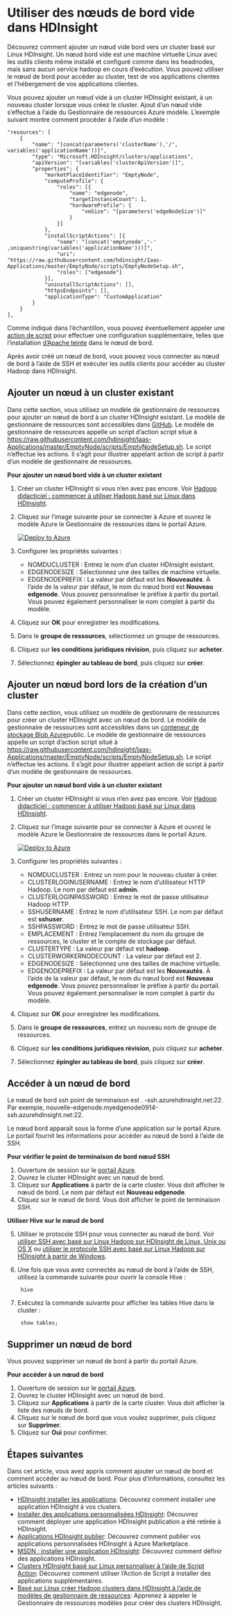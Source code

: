 <properties
    pageTitle="Utiliser des nœuds de bord vide dans HDInsight | Microsoft Azure"
    description="Comment faire pour ajouter un nœud de bord ampty à HDInsight cluster pouvant être utilisées comme un client et test/hôte vos applications HDInsight."
    services="hdinsight"
    editor="cgronlun"
    manager="jhubbard"
    authors="mumian"
    tags="azure-portal"
    documentationCenter=""/>

<tags
    ms.service="hdinsight"
    ms.workload="big-data"
    ms.tgt_pltfrm="na"
    ms.devlang="na"
    ms.topic="article"
    ms.date="09/14/2016"
    ms.author="jgao"/>

# <a name="use-empty-edge-nodes-in-hdinsight"></a>Utiliser des nœuds de bord vide dans HDInsight

Découvrez comment ajouter un nœud vide bord vers un cluster basé sur Linux HDInsight. Un nœud bord vide est une machine virtuelle Linux avec les outils clients même installé et configuré comme dans les headnodes, mais sans aucun service hadoop en cours d’exécution. Vous pouvez utiliser le nœud de bord pour accéder au cluster, test de vos applications clientes et l’hébergement de vos applications clientes. 

Vous pouvez ajouter un nœud vide à un cluster HDInsight existant, à un nouveau cluster lorsque vous créez le cluster. Ajout d’un nœud vide s’effectue à l’aide du Gestionnaire de ressources Azure modèle.  L’exemple suivant montre comment procéder à l’aide d’un modèle :

    "resources": [
        {
            "name": "[concat(parameters('clusterName'),'/', variables('applicationName'))]",
            "type": "Microsoft.HDInsight/clusters/applications",
            "apiVersion": "[variables('clusterApiVersion')]",
            "properties": {
                "marketPlaceIdentifier": "EmptyNode",
                "computeProfile": {
                    "roles": [{
                        "name": "edgenode",
                        "targetInstanceCount": 1,
                        "hardwareProfile": {
                            "vmSize": "[parameters('edgeNodeSize')]"
                        }
                    }]
                },
                "installScriptActions": [{
                    "name": "[concat('emptynode','-' ,uniquestring(variables('applicationName')))]",
                    "uri": "https://raw.githubusercontent.com/hdinsight/Iaas-Applications/master/EmptyNode/scripts/EmptyNodeSetup.sh",
                    "roles": ["edgenode"]
                }],
                "uninstallScriptActions": [],
                "httpsEndpoints": [],
                "applicationType": "CustomApplication"
            }
        }
    ],

Comme indiqué dans l’échantillon, vous pouvez éventuellement appeler une [action de script](hdinsight-hadoop-customize-cluster-linux.md) pour effectuer une configuration supplémentaire, telles que l’installation [d’Apache teinte](hdinsight-hadoop-hue-linux.md) dans le nœud de bord.

Après avoir créé un nœud de bord, vous pouvez vous connecter au nœud de bord à l’aide de SSH et exécuter les outils clients pour accéder au cluster Hadoop dans HDInsight.

## <a name="add-an-edge-node-to-an-existing-cluster"></a>Ajouter un nœud à un cluster existant

Dans cette section, vous utilisez un modèle de gestionnaire de ressources pour ajouter un nœud de bord à un cluster HDInsight existant.  Le modèle de gestionnaire de ressources sont accessibles dans [GitHub](https://github.com/hdinsight/Iaas-Applications/tree/master/EmptyNode). Le modèle de gestionnaire de ressources appelle un script d’action script situé à https://raw.githubusercontent.com/hdinsight/Iaas-Applications/master/EmptyNode/scripts/EmptyNodeSetup.sh. Le script n’effectue les actions.  Il s’agit pour illustrer appelant action de script à partir d’un modèle de gestionnaire de ressources.

**Pour ajouter un nœud bord vide à un cluster existant**

1. Créer un cluster HDInsight si vous n’en avez pas encore.  Voir [Hadoop didacticiel : commencer à utiliser Hadoop basé sur Linux dans HDInsight](hdinsight-hadoop-linux-tutorial-get-started.md).
2. Cliquez sur l’image suivante pour se connecter à Azure et ouvrez le modèle Azure le Gestionnaire de ressources dans le portail Azure. 

    <a href="https://portal.azure.com/#create/Microsoft.Template/uri/https%3A%2F%2Fraw.githubusercontent.com%2Fhdinsight%2FIaas-Applications%2Fmaster%2FEmptyNode%2Fazuredeploy.json" target="_blank"><img src="https://acom.azurecomcdn.net/80C57D/cdn/mediahandler/docarticles/dpsmedia-prod/azure.microsoft.com/en-us/documentation/articles/hdinsight-hbase-tutorial-get-started-linux/20160201111850/deploy-to-azure.png" alt="Deploy to Azure"></a>

3. Configurer les propriétés suivantes :

    - NOMDUCLUSTER : Entrez le nom d’un cluster HDInsight existant.
    - EDGENODESIZE : Sélectionnez une des tailles de machine virtuelle.
    - EDGENODEPREFIX : La valeur par défaut est les **Nouveautés**.  À l’aide de la valeur par défaut, le nom du nœud bord est **Nouveau edgenode**.  Vous pouvez personnaliser le préfixe à partir du portail. Vous pouvez également personnaliser le nom complet à partir du modèle.


4. Cliquez sur **OK** pour enregistrer les modifications.
5. Dans le **groupe de ressources**, sélectionnez un groupe de ressources.
6. Cliquez sur **les conditions juridiques révision**, puis cliquez sur **acheter**.
7. Sélectionnez **épingler au tableau de bord**, puis cliquez sur **créer**.

## <a name="add-an-edge-node-when-creating-a-cluster"></a>Ajouter un nœud bord lors de la création d’un cluster

Dans cette section, vous utilisez un modèle de gestionnaire de ressources pour créer un cluster HDInsight avec un nœud de bord.  Le modèle de gestionnaire de ressources sont accessibles dans un [conteneur de stockage Blob Azure](http://hditutorialdata.blob.core.windows.net/armtemplates/create-linux-based-hadoop-cluster-in-hdinsight-with-edge-node.json)public. Le modèle de gestionnaire de ressources appelle un script d’action script situé à https://raw.githubusercontent.com/hdinsight/Iaas-Applications/master/EmptyNode/scripts/EmptyNodeSetup.sh. Le script n’effectue les actions.  Il s’agit pour illustrer appelant action de script à partir d’un modèle de gestionnaire de ressources.

**Pour ajouter un nœud bord vide à un cluster existant**

1. Créer un cluster HDInsight si vous n’en avez pas encore.  Voir [Hadoop didacticiel : commencer à utiliser Hadoop basé sur Linux dans HDInsight](hdinsight-hadoop-linux-tutorial-get-started.md).
2. Cliquez sur l’image suivante pour se connecter à Azure et ouvrez le modèle Azure le Gestionnaire de ressources dans le portail Azure. 

    <a href="https://portal.azure.com/#create/Microsoft.Template/uri/https%3A%2F%2Fhditutorialdata.blob.core.windows.net%2Farmtemplates%2Fcreate-linux-based-hadoop-cluster-in-hdinsight-with-edge-node.json" target="_blank"><img src="https://acom.azurecomcdn.net/80C57D/cdn/mediahandler/docarticles/dpsmedia-prod/azure.microsoft.com/en-us/documentation/articles/hdinsight-hbase-tutorial-get-started-linux/20160201111850/deploy-to-azure.png" alt="Deploy to Azure"></a>

3. Configurer les propriétés suivantes :
        
    - NOMDUCLUSTER : Entrez un nom pour le nouveau cluster à créer.
    - CLUSTERLOGINUSERNAME : Entrez le nom d’utilisateur HTTP Hadoop.  Le nom par défaut est **admin**.
    - CLUSTERLOGINPASSWORD : Entrez le mot de passe utilisateur Hadoop HTTP.
    - SSHUSERNAME : Entrez le nom d’utilisateur SSH. Le nom par défaut est **sshuser**.
    - SSHPASSWORD : Entrez le mot de passe utilisateur SSH.
    - EMPLACEMENT : Entrez l’emplacement du nom du groupe de ressources, le cluster et le compte de stockage par défaut.
    - CLUSTERTYPE : La valeur par défaut est **hadoop**.
    - CLUSTERWORKERNODECOUNT : La valeur par défaut est 2.
    - EDGENODESIZE : Sélectionnez une des tailles de machine virtuelle.
    - EDGENODEPREFIX : La valeur par défaut est les **Nouveautés**.  À l’aide de la valeur par défaut, le nom du nœud bord est **Nouveau edgenode**.  Vous pouvez personnaliser le préfixe à partir du portail. Vous pouvez également personnaliser le nom complet à partir du modèle.

4. Cliquez sur **OK** pour enregistrer les modifications.
5. Dans le **groupe de ressources**, entrez un nouveau nom de groupe de ressources.
6. Cliquez sur **les conditions juridiques révision**, puis cliquez sur **acheter**.
7. Sélectionnez **épingler au tableau de bord**, puis cliquez sur **créer**. 


## <a name="access-an-edge-node"></a>Accéder à un nœud de bord

Le nœud de bord ssh point de terminaison est <EdgeNodeName>. <ClusterName>-ssh.azurehdinsight.net:22.  Par exemple, nouvelle-edgenode.myedgenode0914-ssh.azurehdinsight.net:22.

Le nœud bord apparaît sous la forme d’une application sur le portail Azure.  Le portail fournit les informations pour accéder au nœud de bord à l’aide de SSH.

**Pour vérifier le point de terminaison de bord nœud SSH**

1. Ouverture de session sur le [portail Azure](https://portal.azure.com).
2. Ouvrez le cluster HDInsight avec un nœud de bord.
3. Cliquez sur **Applications** à partir de la carte cluster. Vous doit afficher le nœud de bord.  Le nom par défaut est **Nouveau edgenode**.
4. Cliquez sur le nœud de bord. Vous doit afficher le point de terminaison SSH.

**Utiliser Hive sur le nœud de bord**

5. Utiliser le protocole SSH pour vous connecter au nœud de bord.  Voir [utiliser SSH avec basé sur Linux Hadoop sur HDInsight de Linux, Unix ou OS X](hdinsight-hadoop-linux-use-ssh-unix.md) ou [utiliser le protocole SSH avec basé sur Linux Hadoop sur HDInsight à partir de Windows](hdinsight-hadoop-linux-use-ssh-windows.md).
6. Une fois que vous avez connectés au nœud de bord à l’aide de SSH, utilisez la commande suivante pour ouvrir la console Hive :

        hive
7. Exécutez la commande suivante pour afficher les tables Hive dans le cluster :

        show tables;

## <a name="delete-an-edge-node"></a>Supprimer un nœud de bord

Vous pouvez supprimer un nœud de bord à partir du portail Azure.

**Pour accéder à un nœud de bord**

1. Ouverture de session sur le [portail Azure](https://portal.azure.com).
2. Ouvrez le cluster HDInsight avec un nœud de bord.
3. Cliquez sur **Applications** à partir de la carte cluster. Vous doit afficher la liste des nœuds de bord.  
4. Cliquez sur le nœud de bord que vous voulez supprimer, puis cliquez sur **Supprimer**.
5. Cliquez sur **Oui** pour confirmer.

## <a name="next-steps"></a>Étapes suivantes

Dans cet article, vous avez appris comment ajouter un nœud de bord et comment accéder au nœud de bord. Pour plus d’informations, consultez les articles suivants :

- [HDInsight installer les applications](hdinsight-apps-install-applications.md): Découvrez comment installer une application HDInsight à vos clusters.
- [Installer des applications personnalisées HDInsight](hdinsight-apps-install-custom-applications.md): Découvrez comment déployer une application HDInsight publication a été retirée à HDInsight.
- [Applications HDInsight publier](hdinsight-apps-publish-applications.md): Découvrez comment publier vos applications personnalisées HDInsight à Azure Marketplace.
- [MSDN : installer une application HDInsight](https://msdn.microsoft.com/library/mt706515.aspx): Découvrez comment définir des applications HDInsight.
- [Clusters HDInsight basé sur Linux personnaliser à l’aide de Script Action](hdinsight-hadoop-customize-cluster-linux.md): Découvrez comment utiliser l’Action de Script à installer des applications supplémentaires.
- [Basé sur Linux créer Hadoop clusters dans HDInsight à l’aide de modèles de gestionnaire de ressources](hdinsight-hadoop-create-linux-clusters-arm-templates.md): Apprenez à appeler le Gestionnaire de ressources modèles pour créer des clusters HDInsight.

